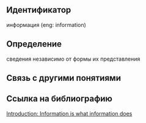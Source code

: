 ## Идентификатор

информация (eng: information)

## Определение

сведения независимо от формы их представления

## Связь с другими понятиями


## Ссылка на библиографию

[Introduction: Information is what information does]()
